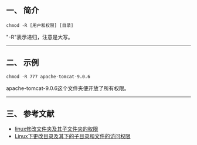 ## 一、 简介
```shell
chmod -R [用户和权限] [目录]
```
"-R"表示递归，注意是大写。

---
## 二、 示例
```shell
chmod -R 777 apache-tomcat-9.0.6
```
apache-tomcat-9.0.6这个文件夹便开放了所有权限。

---
## 三、 参考文献

- [linux修改文件夹及其子文件夹的权限 ](https://www.cnblogs.com/liyugang/p/5922878.html)
- [Linux下更改目录及其下的子目录和文件的访问权限](https://blog.csdn.net/yucaifu1989/article/details/52229966)
 